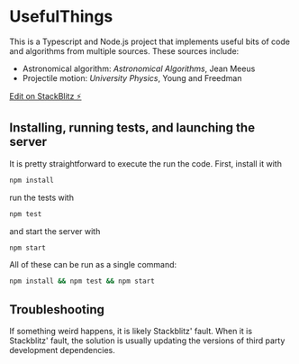 # UsefulThings

This is a Typescript and Node.js project that implements useful bits of code and algorithms from multiple sources. These sources include:

- Astronomical algorithm: _Astronomical Algorithms_, Jean Meeus
- Projectile motion: _University Physics_, Young and Freedman

[Edit on StackBlitz ⚡️](https://stackblitz.com/edit/usefulthings)

## Installing, running tests, and launching the server

It is pretty straightforward to execute the run the code. First, install it with

```bash
npm install
```

run the tests with

```bash
npm test
```

and start the server with

```bash
npm start
```

All of these can be run as a single command:

```bash
npm install && npm test && npm start
```

## Troubleshooting

If something weird happens, it is likely Stackblitz' fault. When it is Stackblitz' fault, the solution is usually updating the versions of third party development dependencies.

